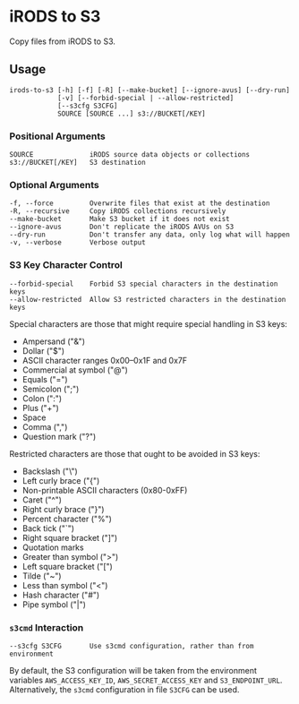 # iRODS to S3

Copy files from iRODS to S3.

## Usage

    irods-to-s3 [-h] [-f] [-R] [--make-bucket] [--ignore-avus] [--dry-run]
                [-v] [--forbid-special | --allow-restricted]
                [--s3cfg S3CFG]
                SOURCE [SOURCE ...] s3://BUCKET[/KEY]

### Positional Arguments

    SOURCE              iRODS source data objects or collections
    s3://BUCKET[/KEY]   S3 destination

### Optional Arguments

    -f, --force         Overwrite files that exist at the destination
    -R, --recursive     Copy iRODS collections recursively
    --make-bucket       Make S3 bucket if it does not exist
    --ignore-avus       Don't replicate the iRODS AVUs on S3
    --dry-run           Don't transfer any data, only log what will happen
    -v, --verbose       Verbose output

### S3 Key Character Control

    --forbid-special    Forbid S3 special characters in the destination keys
    --allow-restricted  Allow S3 restricted characters in the destination keys

Special characters are those that might require special handling in S3
keys:

* Ampersand ("&")
* Dollar ("$")
* ASCII character ranges 0x00–0x1F and 0x7F
* Commercial at symbol ("@")
* Equals ("=")
* Semicolon (";")
* Colon (":")
* Plus ("+")
* Space
* Comma (",")
* Question mark ("?")

Restricted characters are those that ought to be avoided in S3 keys:

* Backslash ("\\")
* Left curly brace ("{")
* Non-printable ASCII characters (0x80-0xFF)
* Caret ("^")
* Right curly brace ("}")
* Percent character ("%")
* Back tick ("`")
* Right square bracket ("]")
* Quotation marks
* Greater than symbol (">")
* Left square bracket ("[")
* Tilde ("~")
* Less than symbol ("<")
* Hash character ("#")
* Pipe symbol ("|")

### `s3cmd` Interaction

    --s3cfg S3CFG       Use s3cmd configuration, rather than from environment

By default, the S3 configuration will be taken from the environment
variables `AWS_ACCESS_KEY_ID`, `AWS_SECRET_ACCESS_KEY` and
`S3_ENDPOINT_URL`. Alternatively, the `s3cmd` configuration in file
`S3CFG` can be used.
